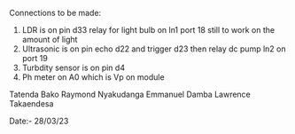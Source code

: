 
 Connections to be made: 
  1. LDR is on pin d33 relay for light bulb on ln1 port 18 still to work on the amount of light 
  2. Ultrasonic is on pin echo d22 and trigger d23 then relay dc pump ln2 on port 19
  3. Turbdity sensor is on pin d4 
  4. Ph meter on A0 which is Vp on module 

 Tatenda Bako 
 Raymond Nyakudanga 
 Emmanuel Damba 
 Lawrence Takaendesa

 Date:- 28/03/23